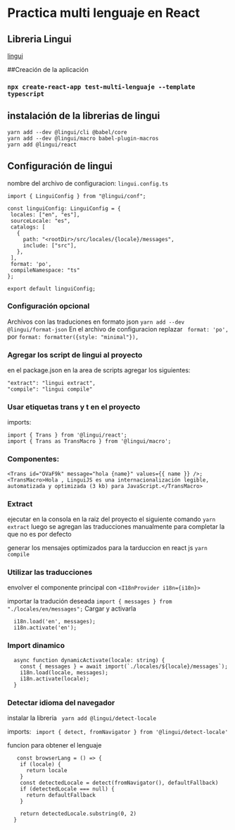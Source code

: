 # Practica multi lenguaje en React
## Libreria Lingui

[lingui](https://lingui.dev/)

##Creación de la aplicación 
### `npx create-react-app test-multi-lenguaje --template typescript`

## instalación de la librerias de lingui 
 ```
yarn add --dev @lingui/cli @babel/core
yarn add --dev @lingui/macro babel-plugin-macros
yarn add @lingui/react
 ```
## Configuración de lingui
nombre del archivo de configuracion: `lingui.config.ts`

 ```
import { LinguiConfig } from "@lingui/conf";

const linguiConfig: LinguiConfig = {
  locales: ["en", "es"],
  sourceLocale: "es",
  catalogs: [
    {
      path: "<rootDir>/src/locales/{locale}/messages",
      include: ["src"],
    },
  ],
  format: 'po',
  compileNamespace: "ts"
};

export default linguiConfig;
 ```
### Configuración opcional
Archivos con las traduciones en formato json
`yarn add --dev @lingui/format-json`
En el archivo de configuracion replazar 
` format: 'po',`
por 
`format: formatter({style: "minimal"}), `

### Agregar los script de lingui al proyecto

en el package.json en la area de scripts agregar los siguientes:
```
"extract": "lingui extract",
"compile": "lingui compile"
```

### Usar etiquetas trans y t en el proyecto

imports:
```
import { Trans } from '@lingui/react';
import { Trans as TransMacro } from '@lingui/macro';
```

### Componentes:

```
<Trans id="OVaF9k" message="hola {name}" values={{ name }} />;
<TransMacro>Hola , LinguiJS es una internacionalización legible, automatizada y optimizada (3 kb) para JavaScript.</TransMacro>
```
### Extract
ejecutar en la consola en la raiz del proyecto el siguiente comando 
`yarn extract`
luego se agregan las traducciones manualmente para completar la que no es por defecto 

generar los mensajes optimizados para la tarduccion en react js 
`yarn compile`

### Utilizar las traducciones
envolver el componente principal con `<I18nProvider i18n={i18n}>`

importar la tradución deseada
`import { messages } from "./locales/en/messages";`
Cargar y activarla
```
  i18n.load('en', messages);
  i18n.activate('en');
```
### Import dinamico

```
  async function dynamicActivate(locale: string) {
    const { messages } = await import(`./locales/${locale}/messages`);
    i18n.load(locale, messages);
    i18n.activate(locale);
  }
```
### Detectar idioma del navegador 
instalar la libreria 
` yarn add @lingui/detect-locale`

imports:
` import { detect, fromNavigator } from '@lingui/detect-locale'`

funcion para obtener el lenguaje 
```
   const browserLang = () => {
    if (locale) {
      return locale
    }
    const detectedLocale = detect(fromNavigator(), defaultFallback)
    if (detectedLocale === null) {
      return defaultFallback
    }

    return detectedLocale.substring(0, 2)
  }
```
